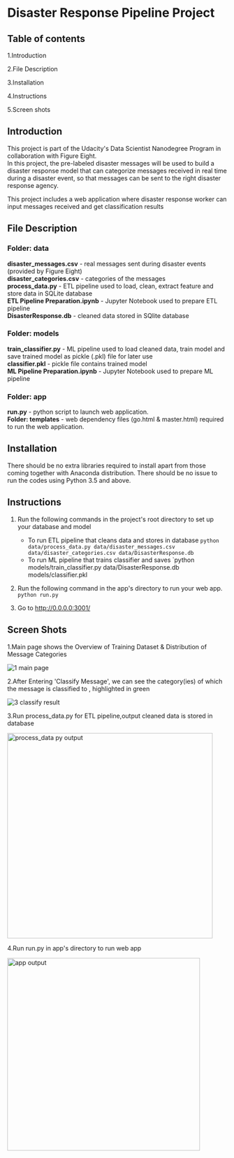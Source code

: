 # Disaster Response Pipeline Project

## Table of contents
1.Introduction

2.File Description

3.Installation

4.Instructions

5.Screen shots


## Introduction
This project is part of the Udacity's Data Scientist Nanodegree Program in collaboration with Figure Eight.<br/>
In this project, the pre-labeled disaster messages will be used to build a disaster response model that can categorize messages received in real time during a disaster event, so that messages can be sent to the right disaster response agency.<br/>

This project includes a web application where disaster response worker can input messages received and get classification results

## File Description

### Folder: data

**disaster_messages.csv** - real messages sent during disaster events (provided by Figure Eight)<br/>
**disaster_categories.csv** - categories of the messages<br/>
**process_data.py** - ETL pipeline used to load, clean, extract feature and store data in SQLite database<br/>
**ETL Pipeline Preparation.ipynb** - Jupyter Notebook used to prepare ETL pipeline<br/>
**DisasterResponse.db** - cleaned data stored in SQlite database


### Folder: models

**train_classifier.py** - ML pipeline used to load cleaned data, train model and save trained model as pickle (.pkl) file for later use<br/>
**classifier.pkl** - pickle file contains trained model<br/>
**ML Pipeline Preparation.ipynb** - Jupyter Notebook used to prepare ML pipeline

### Folder: app

**run.py** - python script to launch web application.<br/>
**Folder: templates** - web dependency files (go.html & master.html) required to run the web application.

## Installation

There should be no extra libraries required to install apart from those coming together with Anaconda distribution. There should be no issue to run the codes using Python 3.5 and above.

## Instructions

1. Run the following commands in the project's root directory to set up your database and model
   - To run ETL pipeline that cleans data and stores in database
        `python data/process_data.py data/disaster_messages.csv data/disaster_categories.csv data/DisasterResponse.db`
   - To run ML pipeline that trains classifier and saves
        `python models/train_classifier.py data/DisasterResponse.db models/classifier.pkl
2. Run the following command in the app's directory to run your web app.
    `python run.py`

3. Go to http://0.0.0.0:3001/  

## Screen Shots

1.Main page shows the Overview of Training Dataset & Distribution of Message Categories

![1  main page](https://user-images.githubusercontent.com/67683259/106398068-22713c00-6411-11eb-8335-d708d1754ac2.jpg)

2.After Entering 'Classify Message', we can see the category(ies) of which the message is classified to , highlighted in green

![3  classify result](https://user-images.githubusercontent.com/67683259/106398137-67956e00-6411-11eb-9900-04c9d664c5e1.jpg)

3.Run process_data.py for ETL pipeline,output cleaned data is stored in database<br/>

<img width="470" alt="process_data py output" src="https://user-images.githubusercontent.com/67683259/106398239-00c48480-6412-11eb-9650-20d50772f080.PNG">

4.Run run.py in app's directory to run web app

<img width="441" alt="app output" src="https://user-images.githubusercontent.com/67683259/106398278-39645e00-6412-11eb-98c0-f2016baca8f9.PNG">



